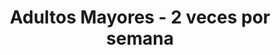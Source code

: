 ---
title: "Adultos Mayores - 2 veces por semana"
price: 85000
description: "Entrenamiento especializado para adultos mayores"
order: 1
---